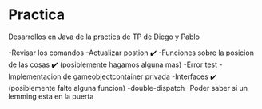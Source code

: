 # Practica

Desarrollos en Java de la practica de TP de Diego y Pablo

-Revisar los comandos
-Actualizar postion ✔️
-Funciones sobre la posicion de las cosas ✔️ (posiblemente hagamos alguna mas)
-Error test
-Implementacion de gameobjectcontainer privada
-Interfaces ✔️ (posiblemente falte alguna funcion)
-double-dispatch
-Poder saber si un lemming esta en la puerta
